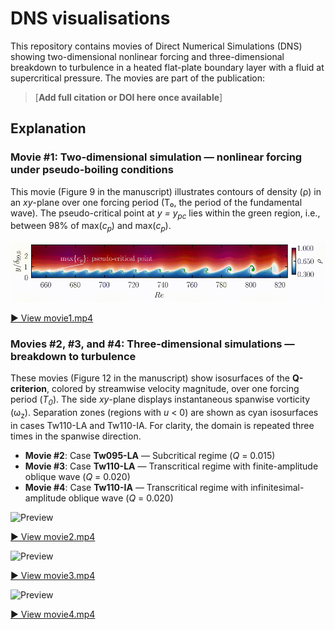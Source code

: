 # DNS visualisations

This repository contains movies of Direct Numerical Simulations (DNS) showing two-dimensional nonlinear forcing and three-dimensional breakdown to turbulence in a heated flat-plate boundary layer with a fluid at supercritical pressure. The movies are part of the publication:

> [**Add full citation or DOI here once available**]

## Explanation

### Movie #1: Two-dimensional simulation — nonlinear forcing under pseudo-boiling conditions

This movie (Figure 9 in the manuscript) illustrates contours of density (ρ) in an *xy*-plane over one forcing period (T₀, the period of the fundamental wave). The pseudo-critical point at *y = y<sub>pc</sub>* lies within the green region, i.e., between 98% of max(*c<sub>p</sub>*) and max(*c<sub>p</sub>*).

![Preview](Movie1.gif)

[▶️ View movie1.mp4](movies/Movie1.mp4)

### Movies #2, #3, and #4: Three-dimensional simulations — breakdown to turbulence

These movies (Figure 12 in the manuscript) show isosurfaces of the **Q-criterion**, colored by streamwise velocity magnitude, over one forcing period (*T<sub>0*). The side *xy*-plane displays instantaneous spanwise vorticity (ω<sub>z</sub>). Separation zones (regions with *u* < 0) are shown as cyan isosurfaces in cases Tw110-LA and Tw110-IA. For clarity, the domain is repeated three times in the spanwise direction.

- **Movie #2**: Case **Tw095-LA** — Subcritical regime (*Q* = 0.015)
- **Movie #3**: Case **Tw110-LA** — Transcritical regime with finite-amplitude oblique wave (*Q* = 0.020)
- **Movie #4**: Case **Tw110-IA** — Transcritical regime with infinitesimal-amplitude oblique wave (*Q* = 0.020)

![Preview](Movie2.gif)

[▶️ View movie2.mp4](movies/Movie2.mp4)

![Preview](Movie3.gif)

[▶️ View movie3.mp4](movies/Movie3.mp4)

![Preview](Movie4.gif)

[▶️ View movie4.mp4](movies/Movie4.mp4)